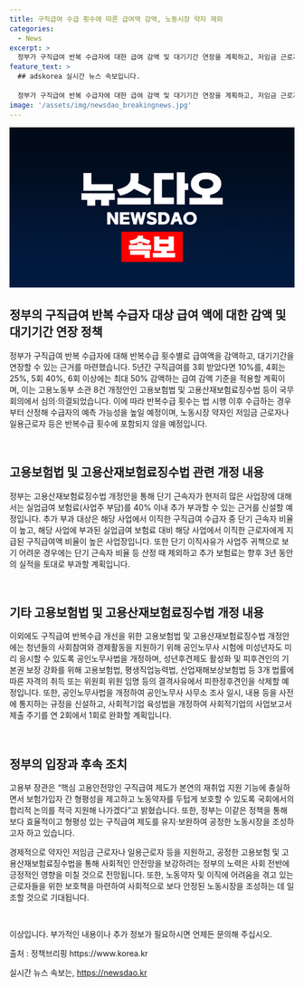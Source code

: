 ```yaml
---
title: 구직급여 수급 횟수에 따른 급여액 감액, 노동시장 약자 제외
categories:
  - News
excerpt: >
  정부가 구직급여 반복 수급자에 대한 급여 감액 및 대기기간 연장을 계획하고, 저임금 근로자와 일용근로자를 보완조치하며, 고용보험법 등 8건 개정안을 국무회의에서 심의한 것으로 전해졌다. 또한, 단기 근속자가 많은 사업장에 대한 실업급여 보험료 추가 부과 근거도 마련될 예정이다. 이로써 구직급여 제도를 합리적으로 운영하고 노동자 보호를 강화할 계획이다.
feature_text: >
  ## adskorea 실시간 뉴스 속보입니다.

  정부가 구직급여 반복 수급자에 대한 급여 감액 및 대기기간 연장을 계획하고, 저임금 근로자와 일용근로자를 보완조치하며, 고용보험법 등 8건 개정안을 국무회의에서 심의한 것으로 전해졌다. 또한, 단기 근속자가 많은 사업장에 대한 실업급여 보험료 추가 부과 근거도 마련될 예정이다. 이로써 구직급여 제도를 합리적으로 운영하고 노동자 보호를 강화할 계획이다.
image: '/assets/img/newsdao_breakingnews.jpg'
---
```


<p><img src="/assets/img/newsdao_breakingnews.jpg" alt="adskorea 속보" /></p>

<h2 data-ke-size="size26">정부의 구직급여 반복 수급자 대상 급여 액에 대한 감액 및 대기기간 연장 정책</h2>

<p>정부가 구직급여 반복 수급자에 대해 반복수급 횟수별로 급여액을 감액하고, 대기기간을 연장할 수 있는 근거를 마련했습니다. 5년간 구직급여를 3회 받았다면 10%를, 4회는 25%, 5회 40%, 6회 이상에는 최대 50% 감액하는 급여 감액 기준을 적용할 계획이며, 이는 고용노동부 소관 8건 개정안인 고용보험법 및 고용산재보험료징수법 등이 국무회의에서 심의·의결되었습니다. 이에 따라 반복수급 횟수는 법 시행 이후 수급하는 경우부터 산정해 수급자의 예측 가능성을 높일 예정이며, 노동시장 약자인 저임금 근로자나 일용근로자 등은 반복수급 횟수에 포함되지 않을 예정입니다.</p>

<p data-ke-size="size16">&nbsp;</p>

<h2 data-ke-size="size26">고용보험법 및 고용산재보험료징수법 관련 개정 내용</h2>

<p>정부는 고용산재보험료징수법 개정안을 통해 단기 근속자가 현저히 많은 사업장에 대해서는 실업급여 보험료(사업주 부담)를 40% 이내 추가 부과할 수 있는 근거를 신설할 예정입니다. 추가 부과 대상은 해당 사업에서 이직한 구직급여 수급자 중 단기 근속자 비율이 높고, 해당 사업에 부과된 실업급여 보험료 대비 해당 사업에서 이직한 근로자에게 지급된 구직급여액 비율이 높은 사업장입니다. 또한 단기 이직사유가 사업주 귀책으로 보기 어려운 경우에는 단기 근속자 비율 등 산정 때 제외하고 추가 보험료는 향후 3년 동안의 실적을 토대로 부과할 계획입니다.</p>

<p data-ke-size="size16">&nbsp;</p>

<h2 data-ke-size="size26">기타 고용보험법 및 고용산재보험료징수법 개정 내용</h2>

<p>이외에도 구직급여 반복수급 개선을 위한 고용보험법 및 고용산재보험료징수법 개정안에는 청년들의 사회참여와 경제활동을 지원하기 위해 공인노무사 시험에 미성년자도 미리 응시할 수 있도록 공인노무사법을 개정하며, 성년후견제도 활성화 및 피후견인의 기본권 보장 강화를 위해 고용보험법, 평생직업능력법, 산업재해보상보험법 등 3개 법률에 따른 자격의 취득 또는 위원회 위원 임명 등의 결격사유에서 피한정후견인을 삭제할 예정입니다. 또한, 공인노무사법을 개정하여 공인노무사 사무소 조사 일시, 내용 등을 사전에 통지하는 규정을 신설하고, 사회적기업 육성법을 개정하여 사회적기업의 사업보고서 제출 주기를 연 2회에서 1회로 완화할 계획입니다.</p>

<p data-ke-size="size16">&nbsp;</p>

<h2 data-ke-size="size26">정부의 입장과 후속 조치</h2>

<p>고용부 장관은 “핵심 고용안전망인 구직급여 제도가 본연의 재취업 지원 기능에 충실하면서 보험가입자 간 형평성을 제고하고 노동약자를 두텁게 보호할 수 있도록 국회에서의 합리적 논의를 적극 지원해 나가겠다”고 밝혔습니다. 또한, 정부는 이같은 정책을 통해 보다 효율적이고 형평성 있는 구직급여 제도를 유지·보완하여 공정한 노동시장을 조성하고자 하고 있습니다.</p>

<p>경제적으로 약자인 저임금 근로자나 일용근로자 등을 지원하고, 공정한 고용보험 및 고용산재보험료징수법을 통해 사회적인 안전망을 보강하려는 정부의 노력은 사회 전반에 긍정적인 영향을 미칠 것으로 전망됩니다. 또한, 노동약자 및 이직에 어려움을 겪고 있는 근로자들을 위한 보호책을 마련하여 사회적으로 보다 안정된 노동시장을 조성하는 데 일조할 것으로 기대됩니다.</p>

<p data-ke-size="size16">&nbsp;</p>

<p>이상입니다. 부가적인 내용이나 추가 정보가 필요하시면 언제든 문의해 주십시오.</p>

<p>출처 : 정책브리핑 https://www.korea.kr</p>
실시간 뉴스 속보는, <a href="https://newsdao.kr" rel="dofollow">https://newsdao.kr</a>


